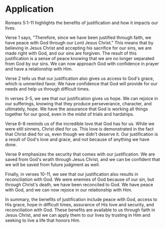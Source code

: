 # Application

Romans 5:1-11 highlights the benefits of justification and how it impacts our lives. 

Verse 1 says, "Therefore, since we have been justified through faith, we have peace with God through our Lord Jesus Christ." This means that by believing in Jesus Christ and accepting his sacrifice for our sins, we are made right with God, and our sins are forgiven. The result of this justification is a sense of peace knowing that we are no longer separated from God by our sins. We can now approach God with confidence in prayer and have a relationship with Him.

Verse 2 tells us that our justification also gives us access to God's grace, which is unmerited favor. We have confidence that God will provide for our needs and help us through difficult times.

In verses 3-5, we see that our justification gives us hope. We can rejoice in our sufferings, knowing that they produce perseverance, character, and ultimately, hope. We have the assurance that God is working all things together for our good, even in the midst of trials and hardships.

Verse 6-8 reminds us of the incredible love that God has for us. While we were still sinners, Christ died for us. This love is demonstrated in the fact that Christ died for us, even though we didn't deserve it. Our justification is a result of God's love and grace, and not because of anything we have done.

Verse 9 emphasizes the security that comes with our justification. We are saved from God's wrath through Jesus Christ, and we can be confident that we will be saved from future judgment as well.

Finally, in verses 10-11, we see that our justification also results in reconciliation with God. We were enemies of God because of our sin, but through Christ's death, we have been reconciled to God. We have peace with God, and we can now rejoice in our relationship with Him.

In summary, the benefits of justification include peace with God, access to His grace, hope in difficult times, assurance of His love and security, and reconciliation with God. These benefits are available to us through faith in Jesus Christ, and we can apply them to our lives by trusting in Him and seeking to live a life that honors Him.